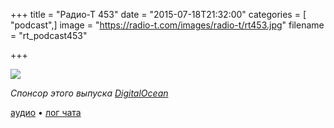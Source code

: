+++
title = "Радио-Т 453"
date = "2015-07-18T21:32:00"
categories = [ "podcast",]
image = "https://radio-t.com/images/radio-t/rt453.jpg"
filename = "rt_podcast453"

+++

![](https://radio-t.com/images/radio-t/rt453.jpg)

_Спонсор этого выпуска [DigitalOcean](https://www.digitalocean.com)_

[аудио](https://cdn.radio-t.com/rt_podcast453.mp3) • [лог чата](http://chat.radio-t.com/logs/radio-t-453.html)
<audio src="https://cdn.radio-t.com/rt_podcast453.mp3" preload="none"></audio>